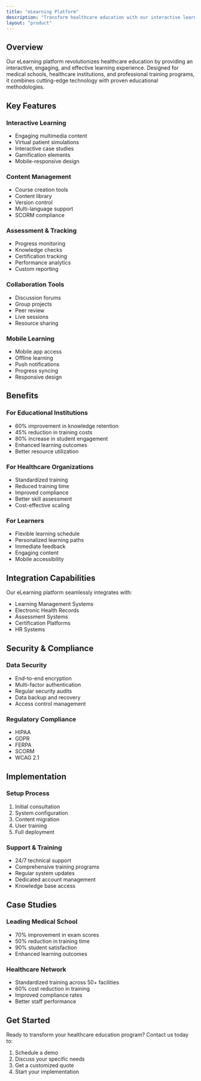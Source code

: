 ```yaml
---
title: "eLearning Platform"
description: "Transform healthcare education with our interactive learning management system"
layout: "product"
---
```


## Overview

Our eLearning platform revolutionizes healthcare education by providing an interactive, engaging, and effective learning experience. Designed for medical schools, healthcare institutions, and professional training programs, it combines cutting-edge technology with proven educational methodologies.

## Key Features

### Interactive Learning
- Engaging multimedia content
- Virtual patient simulations
- Interactive case studies
- Gamification elements
- Mobile-responsive design

### Content Management
- Course creation tools
- Content library
- Version control
- Multi-language support
- SCORM compliance

### Assessment & Tracking
- Progress monitoring
- Knowledge checks
- Certification tracking
- Performance analytics
- Custom reporting

### Collaboration Tools
- Discussion forums
- Group projects
- Peer review
- Live sessions
- Resource sharing

### Mobile Learning
- Mobile app access
- Offline learning
- Push notifications
- Progress syncing
- Responsive design

## Benefits

### For Educational Institutions
- 60% improvement in knowledge retention
- 45% reduction in training costs
- 80% increase in student engagement
- Enhanced learning outcomes
- Better resource utilization

### For Healthcare Organizations
- Standardized training
- Reduced training time
- Improved compliance
- Better skill assessment
- Cost-effective scaling

### For Learners
- Flexible learning schedule
- Personalized learning paths
- Immediate feedback
- Engaging content
- Mobile accessibility

## Integration Capabilities

Our eLearning platform seamlessly integrates with:
- Learning Management Systems
- Electronic Health Records
- Assessment Systems
- Certification Platforms
- HR Systems

## Security & Compliance

### Data Security
- End-to-end encryption
- Multi-factor authentication
- Regular security audits
- Data backup and recovery
- Access control management

### Regulatory Compliance
- HIPAA
- GDPR
- FERPA
- SCORM
- WCAG 2.1

## Implementation

### Setup Process
1. Initial consultation
2. System configuration
3. Content migration
4. User training
5. Full deployment

### Support & Training
- 24/7 technical support
- Comprehensive training programs
- Regular system updates
- Dedicated account management
- Knowledge base access

## Case Studies

### Leading Medical School
- 70% improvement in exam scores
- 50% reduction in training time
- 90% student satisfaction
- Enhanced learning outcomes

### Healthcare Network
- Standardized training across 50+ facilities
- 60% cost reduction in training
- Improved compliance rates
- Better staff performance

## Get Started

Ready to transform your healthcare education program? Contact us today to:
1. Schedule a demo
2. Discuss your specific needs
3. Get a customized quote
4. Start your implementation 
